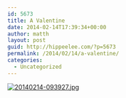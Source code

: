 ```yaml
---
id: 5673
title: A Valentine
date: 2014-02-14T17:39:34+00:00
author: matth
layout: post
guid: http://hippeelee.com/?p=5673
permalink: /2014/02/14/a-valentine/
categories:
  - Uncategorized
---
```

[<img src="http://localhost/wp-content/uploads/2014/02/20140214-093927.jpg" alt="20140214-093927.jpg" class="alignnone size-full" />](http://localhost/wp-content/uploads/2014/02/20140214-093927.jpg)
